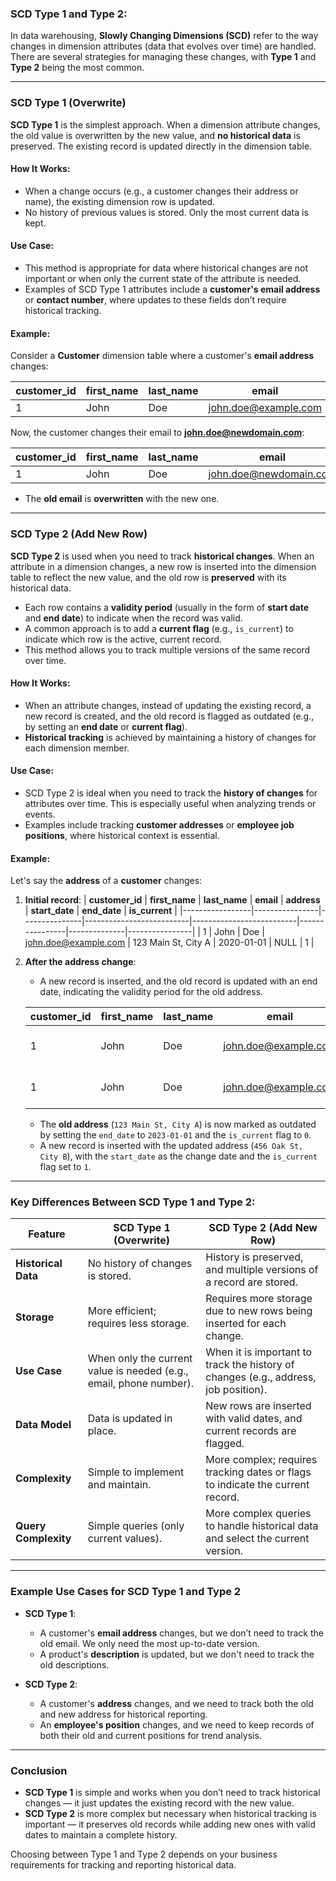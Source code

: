 ### **SCD Type 1 and Type 2:**

In data warehousing, **Slowly Changing Dimensions (SCD)** refer to the way changes in dimension attributes (data that evolves over time) are handled. There are several strategies for managing these changes, with **Type 1** and **Type 2** being the most common.

---

### **SCD Type 1 (Overwrite)**

**SCD Type 1** is the simplest approach. When a dimension attribute changes, the old value is overwritten by the new value, and **no historical data** is preserved. The existing record is updated directly in the dimension table.

#### **How It Works:**
- When a change occurs (e.g., a customer changes their address or name), the existing dimension row is updated.
- No history of previous values is stored. Only the most current data is kept.

#### **Use Case:**
- This method is appropriate for data where historical changes are not important or when only the current state of the attribute is needed.
- Examples of SCD Type 1 attributes include a **customer's email address** or **contact number**, where updates to these fields don’t require historical tracking.

#### **Example:**

Consider a **Customer** dimension table where a customer's **email address** changes:

| **customer_id** | **first_name** | **last_name** | **email**                |
|-----------------|----------------|---------------|--------------------------|
| 1               | John           | Doe           | john.doe@example.com      |

Now, the customer changes their email to **john.doe@newdomain.com**:

| **customer_id** | **first_name** | **last_name** | **email**                |
|-----------------|----------------|---------------|--------------------------|
| 1               | John           | Doe           | john.doe@newdomain.com    |

- The **old email** is **overwritten** with the new one.

---

### **SCD Type 2 (Add New Row)**

**SCD Type 2** is used when you need to track **historical changes**. When an attribute in a dimension changes, a new row is inserted into the dimension table to reflect the new value, and the old row is **preserved** with its historical data.

- Each row contains a **validity period** (usually in the form of **start date** and **end date**) to indicate when the record was valid.
- A common approach is to add a **current flag** (e.g., `is_current`) to indicate which row is the active, current record.
- This method allows you to track multiple versions of the same record over time.

#### **How It Works:**
- When an attribute changes, instead of updating the existing record, a new record is created, and the old record is flagged as outdated (e.g., by setting an **end date** or **current flag**).
- **Historical tracking** is achieved by maintaining a history of changes for each dimension member.

#### **Use Case:**
- SCD Type 2 is ideal when you need to track the **history of changes** for attributes over time. This is especially useful when analyzing trends or events.
- Examples include tracking **customer addresses** or **employee job positions**, where historical context is essential.

#### **Example:**

Let's say the **address** of a **customer** changes:

1. **Initial record**:
   | **customer_id** | **first_name** | **last_name** | **email**                | **address**              | **start_date** | **end_date** | **is_current** |
   |-----------------|----------------|---------------|--------------------------|--------------------------|----------------|--------------|----------------|
   | 1               | John           | Doe           | john.doe@example.com      | 123 Main St, City A       | 2020-01-01     | NULL         | 1              |

2. **After the address change**:
   - A new record is inserted, and the old record is updated with an end date, indicating the validity period for the old address.

   | **customer_id** | **first_name** | **last_name** | **email**                | **address**              | **start_date** | **end_date**  | **is_current** |
   |-----------------|----------------|---------------|--------------------------|--------------------------|----------------|---------------|----------------|
   | 1               | John           | Doe           | john.doe@example.com      | 123 Main St, City A       | 2020-01-01     | 2023-01-01    | 0              |
   | 1               | John           | Doe           | john.doe@example.com      | 456 Oak St, City B        | 2023-01-02     | NULL          | 1              |

   - The **old address** (`123 Main St, City A`) is now marked as outdated by setting the `end_date` to `2023-01-01` and the `is_current` flag to `0`.
   - A new record is inserted with the updated address (`456 Oak St, City B`), with the `start_date` as the change date and the `is_current` flag set to `1`.

---

### **Key Differences Between SCD Type 1 and Type 2:**

| **Feature**              | **SCD Type 1 (Overwrite)**        | **SCD Type 2 (Add New Row)**                  |
|--------------------------|-----------------------------------|-----------------------------------------------|
| **Historical Data**       | No history of changes is stored.  | History is preserved, and multiple versions of a record are stored. |
| **Storage**               | More efficient; requires less storage. | Requires more storage due to new rows being inserted for each change. |
| **Use Case**              | When only the current value is needed (e.g., email, phone number). | When it is important to track the history of changes (e.g., address, job position). |
| **Data Model**            | Data is updated in place.         | New rows are inserted with valid dates, and current records are flagged. |
| **Complexity**            | Simple to implement and maintain. | More complex; requires tracking dates or flags to indicate the current record. |
| **Query Complexity**      | Simple queries (only current values). | More complex queries to handle historical data and select the current version. |

---

### **Example Use Cases for SCD Type 1 and Type 2**

- **SCD Type 1**: 
  - A customer's **email address** changes, but we don’t need to track the old email. We only need the most up-to-date version.
  - A product's **description** is updated, but we don't need to track the old descriptions.
  
- **SCD Type 2**: 
  - A customer's **address** changes, and we need to track both the old and new address for historical reporting.
  - An **employee's position** changes, and we need to keep records of both their old and current positions for trend analysis.

---

### **Conclusion**

- **SCD Type 1** is simple and works when you don’t need to track historical changes — it just updates the existing record with the new value.
- **SCD Type 2** is more complex but necessary when historical tracking is important — it preserves old records while adding new ones with valid dates to maintain a complete history.

Choosing between Type 1 and Type 2 depends on your business requirements for tracking and reporting historical data.
